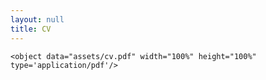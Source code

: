 ```yaml
---
layout: null
title: CV
---
```

<html lang="en">
<head>
    <meta charset="UTF-8">
    <title>Some Title</title>
</head>
<body>
    
    <object data="assets/cv.pdf" width="100%" height="100%" type='application/pdf'/>
    
</body>
</html>